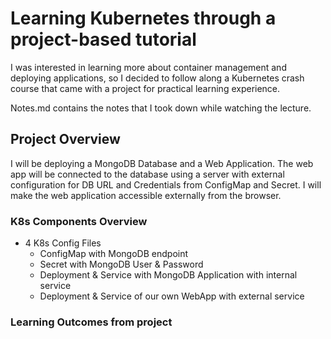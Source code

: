 # Learning Kubernetes through a project-based tutorial
I was interested in learning more about container management and deploying applications,
so I decided to follow along a Kubernetes crash course that came with a project for practical learning experience.

Notes.md contains the notes that I took down while watching the lecture.


## Project Overview
I will be deploying a MongoDB Database and a Web Application. The web app will be connected to the database using a server with external configuration for DB URL and Credentials from ConfigMap and Secret.
I will make the web application accessible externally from the browser.


### K8s Components Overview
- 4 K8s Config Files 
    - ConfigMap with MongoDB endpoint
    - Secret with MongoDB User & Password
    - Deployment & Service with MongoDB Application with internal service
    - Deployment & Service of our own WebApp with external service 


### Learning Outcomes from project